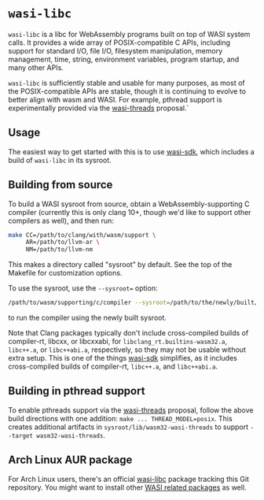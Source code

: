 # `wasi-libc`

`wasi-libc` is a libc for WebAssembly programs built on top of WASI system
calls. It provides a wide array of POSIX-compatible C APIs, including support
for standard I/O, file I/O, filesystem manipulation, memory management, time,
string, environment variables, program startup, and many other APIs.

`wasi-libc` is sufficiently stable and usable for many purposes, as most of the
POSIX-compatible APIs are stable, though it is continuing to evolve to better
align with wasm and WASI. For example, pthread support is experimentally
provided via the [wasi-threads] proposal.`

[wasi-threads]: https://github.com/WebAssembly/wasi-threads

## Usage

The easiest way to get started with this is to use [wasi-sdk], which includes a
build of `wasi-libc` in its sysroot.

## Building from source

To build a WASI sysroot from source, obtain a WebAssembly-supporting C compiler
(currently this is only clang 10+, though we'd like to support other compilers
as well), and then run:

```sh
make CC=/path/to/clang/with/wasm/support \
     AR=/path/to/llvm-ar \
     NM=/path/to/llvm-nm
```

This makes a directory called "sysroot" by default. See the top of the Makefile
for customization options.

To use the sysroot, use the `--sysroot=` option:

```sh
/path/to/wasm/supporting/c/compiler --sysroot=/path/to/the/newly/built/sysroot ...
```

to run the compiler using the newly built sysroot.

Note that Clang packages typically don't include cross-compiled builds of
compiler-rt, libcxx, or libcxxabi, for `libclang_rt.builtins-wasm32.a`,
`libc++.a`, or `libc++abi.a`, respectively, so they may not be usable without
extra setup. This is one of the things [wasi-sdk] simplifies, as it includes
cross-compiled builds of compiler-rt, `libc++.a`, and `libc++abi.a`.

## Building in pthread support

To enable pthreads support via the [wasi-threads] proposal, follow the above
build directions with one addition: `make ... THREAD_MODEL=posix`. This creates
additional artifacts in `sysroot/lib/wasm32-wasi-threads` to support `--target
wasm32-wasi-threads`.

## Arch Linux AUR package

For Arch Linux users, there's an official [wasi-libc] package tracking this Git
repository. You might want to install other [WASI related packages] as well.

[wasi-sdk]: https://github.com/WebAssembly/wasi-sdk
[wasi-libc]: https://archlinux.org/packages/extra/any/wasi-libc/
[WASI related packages]: https://archlinux.org/packages/?q=wasi-
